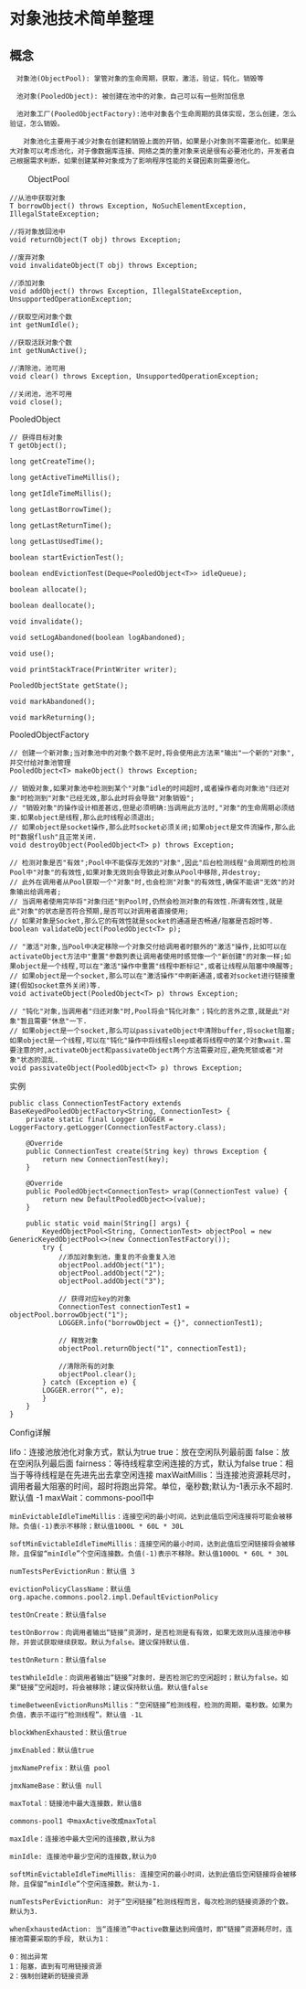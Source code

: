 # 对象池技术简单整理

## 概念

    　对象池(ObjectPool): 掌管对象的生命周期，获取，激活，验证，钝化，销毁等
    
    　池对象(PooledObject): 被创建在池中的对象，自己可以有一些附加信息
    
    　池对象工厂(PooledObjectFactory):池中对象各个生命周期的具体实现，怎么创建，怎么验证，怎么销毁。
    
    　　对象池化主要用于减少对象在创建和销毁上面的开销，如果是小对象则不需要池化，如果是大对象可以考虑池化，对于像数据库连接、网络之类的重对象来说是很有必要池化的，开发者自己根据需求判断，如果创建某种对象成为了影响程序性能的关键因素则需要池化。
　　
ObjectPool
```
//从池中获取对象
T borrowObject() throws Exception, NoSuchElementException, IllegalStateException;

//将对象放回池中
void returnObject(T obj) throws Exception;

//废弃对象
void invalidateObject(T obj) throws Exception;

//添加对象
void addObject() throws Exception, IllegalStateException, UnsupportedOperationException;

//获取空闲对象个数
int getNumIdle();

//获取活跃对象个数
int getNumActive();

//清除池，池可用
void clear() throws Exception, UnsupportedOperationException;

//关闭池，池不可用
void close();
```
PooledObject
```
// 获得目标对象
T getObject();

long getCreateTime();

long getActiveTimeMillis();

long getIdleTimeMillis();

long getLastBorrowTime();

long getLastReturnTime();

long getLastUsedTime();

boolean startEvictionTest();

boolean endEvictionTest(Deque<PooledObject<T>> idleQueue);

boolean allocate();

boolean deallocate();

void invalidate();

void setLogAbandoned(boolean logAbandoned);

void use();

void printStackTrace(PrintWriter writer);

PooledObjectState getState();

void markAbandoned();

void markReturning();
```
PooledObjectFactory

    // 创建一个新对象;当对象池中的对象个数不足时,将会使用此方法来"输出"一个新的"对象",并交付给对象池管理
    PooledObject<T> makeObject() throws Exception;
    
    // 销毁对象,如果对象池中检测到某个"对象"idle的时间超时,或者操作者向对象池"归还对象"时检测到"对象"已经无效,那么此时将会导致"对象销毁";
    // "销毁对象"的操作设计相差甚远,但是必须明确:当调用此方法时,"对象"的生命周期必须结束.如果object是线程,那么此时线程必须退出;
    // 如果object是socket操作,那么此时socket必须关闭;如果object是文件流操作,那么此时"数据flush"且正常关闭.
    void destroyObject(PooledObject<T> p) throws Exception;
    
    // 检测对象是否"有效";Pool中不能保存无效的"对象",因此"后台检测线程"会周期性的检测Pool中"对象"的有效性,如果对象无效则会导致此对象从Pool中移除,并destroy;
    // 此外在调用者从Pool获取一个"对象"时,也会检测"对象"的有效性,确保不能讲"无效"的对象输出给调用者;
    // 当调用者使用完毕将"对象归还"到Pool时,仍然会检测对象的有效性.所谓有效性,就是此"对象"的状态是否符合预期,是否可以对调用者直接使用;
    // 如果对象是Socket,那么它的有效性就是socket的通道是否畅通/阻塞是否超时等.
    boolean validateObject(PooledObject<T> p);
    
    // "激活"对象,当Pool中决定移除一个对象交付给调用者时额外的"激活"操作,比如可以在activateObject方法中"重置"参数列表让调用者使用时感觉像一个"新创建"的对象一样;如果object是一个线程,可以在"激活"操作中重置"线程中断标记",或者让线程从阻塞中唤醒等;
    // 如果object是一个socket,那么可以在"激活操作"中刷新通道,或者对socket进行链接重建(假如socket意外关闭)等.
    void activateObject(PooledObject<T> p) throws Exception;
    
    // "钝化"对象,当调用者"归还对象"时,Pool将会"钝化对象"；钝化的言外之意,就是此"对象"暂且需要"休息"一下.
    // 如果object是一个socket,那么可以passivateObject中清除buffer,将socket阻塞;如果object是一个线程,可以在"钝化"操作中将线程sleep或者将线程中的某个对象wait.需要注意的时,activateObject和passivateObject两个方法需要对应,避免死锁或者"对象"状态的混乱.
    void passivateObject(PooledObject<T> p) throws Exception;

实例
```
public class ConnectionTestFactory extends BaseKeyedPooledObjectFactory<String, ConnectionTest> { 
    private static final Logger LOGGER = LoggerFactory.getLogger(ConnectionTestFactory.class);    
   
    @Override    
    public ConnectionTest create(String key) throws Exception {      
        return new ConnectionTest(key);    
    }
    
    @Override   
    public PooledObject<ConnectionTest> wrap(ConnectionTest value) {            
        return new DefaultPooledObject<>(value);    
    }
    
    public static void main(String[] args) {        
        KeyedObjectPool<String, ConnectionTest> objectPool = new GenericKeyedObjectPool<>(new ConnectionTestFactory());        
        try {            
            //添加对象到池，重复的不会重复入池            
            objectPool.addObject("1");            
            objectPool.addObject("2");            
            objectPool.addObject("3");            
            
            // 获得对应key的对象            
            ConnectionTest connectionTest1 = objectPool.borrowObject("1");               
            LOGGER.info("borrowObject = {}", connectionTest1);            
            
            // 释放对象            
            objectPool.returnObject("1", connectionTest1);            
            
            //清除所有的对象            
            objectPool.clear();        
        } catch (Exception e) {            
        LOGGER.error("", e);        
        }    
    }
}
```
Config详解

lifo：连接池放池化对象方式，默认为true
    true：放在空闲队列最前面
    false：放在空闲队列最后面
    fairness：等待线程拿空闲连接的方式，默认为false
    true：相当于等待线程是在先进先出去拿空闲连接
    maxWaitMillis：当连接池资源耗尽时，调用者最大阻塞的时间，超时将跑出异常。单位，毫秒数;默认为-1表示永不超时. 默认值 -1
    maxWait：commons-pool1中

    minEvictableIdleTimeMillis：连接空闲的最小时间，达到此值后空闲连接将可能会被移除。负值(-1)表示不移除；默认值1000L * 60L * 30L

    softMinEvictableIdleTimeMillis：连接空闲的最小时间，达到此值后空闲链接将会被移除，且保留“minIdle”个空闲连接数。负值(-1)表示不移除。默认值1000L * 60L * 30L

    numTestsPerEvictionRun：默认值 3

    evictionPolicyClassName：默认值org.apache.commons.pool2.impl.DefaultEvictionPolicy

    testOnCreate：默认值false

    testOnBorrow：向调用者输出“链接”资源时，是否检测是有有效，如果无效则从连接池中移除，并尝试获取继续获取。默认为false。建议保持默认值.

    testOnReturn：默认值false

    testWhileIdle：向调用者输出“链接”对象时，是否检测它的空闲超时；默认为false。如果“链接”空闲超时，将会被移除；建议保持默认值。默认值false

    timeBetweenEvictionRunsMillis：“空闲链接”检测线程，检测的周期，毫秒数。如果为负值，表示不运行“检测线程”。默认值 -1L

    blockWhenExhausted：默认值true

    jmxEnabled：默认值true

    jmxNamePrefix：默认值 pool

    jmxNameBase：默认值 null

    maxTotal：链接池中最大连接数，默认值8

    commons-pool1 中maxActive改成maxTotal

    maxIdle：连接池中最大空闲的连接数,默认为8

    minIdle: 连接池中最少空闲的连接数,默认为0

    softMinEvictableIdleTimeMillis: 连接空闲的最小时间，达到此值后空闲链接将会被移除，且保留“minIdle”个空闲连接数。默认为-1.

    numTestsPerEvictionRun: 对于“空闲链接”检测线程而言，每次检测的链接资源的个数。默认为3.

    whenExhaustedAction: 当“连接池”中active数量达到阀值时，即“链接”资源耗尽时，连接池需要采取的手段, 默认为1：

    0：抛出异常
    1：阻塞，直到有可用链接资源
    2：强制创建新的链接资源

